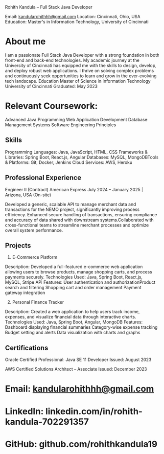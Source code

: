 Rohith Kandula – Full Stack Java Developer

Email: kandularohithhh@gmail.com
Location: Cincinnati, Ohio, USA
Education: Master's in Information Technology, University of Cincinnati​
# About me
I am a passionate Full Stack Java Developer with a strong foundation in both front-end and back-end technologies. My academic journey at the University of Cincinnati has equipped me with the skills to design, develop, and deploy robust web applications. I thrive on solving complex problems and continuously seek opportunities to learn and grow in the ever-evolving tech landscape.
Education
Master of Science in Information Technology
University of Cincinnati
Graduated: May 2023​

# Relevant Coursework:
Advanced Java Programming​
Web Application Development​
Database Management Systems​
Software Engineering Principles​

## Skills
Programming Languages: Java, JavaScript, HTML, CSS​
Frameworks & Libraries: Spring Boot, React.js, Angular​
Databases: MySQL, MongoDB​
Tools & Platforms: Git, Docker, Jenkins​
Cloud Services: AWS, Heroku​

## Professional Experience
Engineer II (Contract)
American Express
July 2024 – January 2025 | Arizona, USA (On-site)

Developed a generic, scalable API to manage merchant data and transactions for the NEMO project, significantly improving process efficiency.​
Enhanced secure handling of transactions, ensuring compliance and accuracy of data shared with downstream systems.​
Collaborated with cross-functional teams to streamline merchant processes and optimize overall system performance.

## Projects

1. E-Commerce Platform

Description: Developed a full-featured e-commerce web application allowing users to browse products, manage shopping carts, and process payments securely.​
Technologies Used: Java, Spring Boot, React.js, MySQL, Stripe API​
Features:
User authentication and authorization​
Product search and filtering​
Shopping cart and order management​
Payment gateway integration​

2. Personal Finance Tracker

Description: Created a web application to help users track income, expenses, and visualize financial data through interactive charts.​
Technologies Used: Java, Spring Boot, Angular, MongoDB​
Features:
Dashboard displaying financial summaries​
Category-wise expense tracking​
Budget setting and alerts​
Data visualization with charts and graphs​

## Certifications
Oracle Certified Professional: Java SE 11 Developer
Issued: August 2023

AWS Certified Solutions Architect – Associate
Issued: December 2023​


# Email: kandularohithhh@gmail.com
# LinkedIn: linkedin.com/in/rohith-kandula-702291357
# GitHub: github.com/rohithkandula19













​

